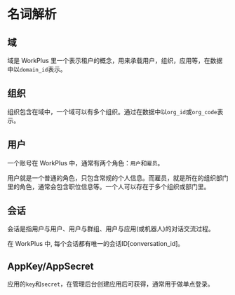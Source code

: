 # 名词解析

## 域

域是 WorkPlus 里一个表示租户的概念，用来承载用户，组织，应用等，在数据中以`domain_id`表示。

## 组织

组织包含在域中，一个域可以有多个组织。通过在数据中以`org_id`或`org_code`表示。

## 用户

一个账号在 WorkPlus 中，通常有两个角色：`用户`和`雇员`。

用户就是一个普通的角色，只包含常规的个人信息。而雇员，就是所在的组织部门里的角色，通常会包含职位信息等。一个人可以存在于多个组织或部门里。

## 会话

会话是指用户与用户、用户与群组、用户与应用(或机器人)的对话交流过程。

在 WorkPlus 中, 每个会话都有唯一的会话ID[conversation_id]。

## AppKey/AppSecret

应用的`key`和`secret`，在管理后台创建应用后可获得，通常用于做单点登录。